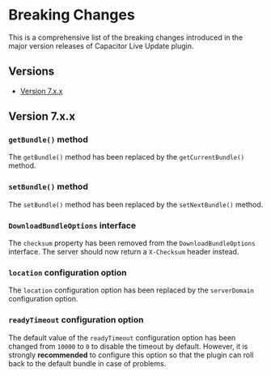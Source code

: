 # Breaking Changes

This is a comprehensive list of the breaking changes introduced in the major version releases of Capacitor Live Update plugin.

## Versions

- [Version 7.x.x](#version-7xx)

## Version 7.x.x

### `getBundle()` method

The `getBundle()` method has been replaced by the `getCurrentBundle()` method.

### `setBundle()` method

The `setBundle()` method has been replaced by the `setNextBundle()` method.

### `DownloadBundleOptions` interface

The `checksum` property has been removed from the `DownloadBundleOptions` interface. The server should now return a `X-Checksum` header instead.

### `location` configuration option

The `location` configuration option has been replaced by the `serverDomain` configuration option.

### `readyTimeout` configuration option

The default value of the `readyTimeout` configuration option has been changed from `10000` to `0` to disable the timeout by default.
However, it is strongly **recommended** to configure this option so that the plugin can roll back to the default bundle in case of problems.
